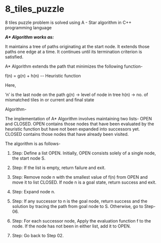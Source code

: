 # 8_tiles_puzzle
8 tiles puzzle problem is solved using A - Star algorithm in C++ programming language

***A\* Algorithm works as:***

It maintains a tree of paths originating at the start node.
It extends those paths one edge at a time.
It continues until its termination criterion is satisfied.
 

A* Algorithm extends the path that minimizes the following function-

f(n) = g(n) + h(n)     -- Heuristic function

 

Here,

‘n’ is the last node on the path
g(n) -> level of node in tree
h(n) -> no. of mismatched tiles in  or current and final state
 

Algorithm-
 

The implementation of A* Algorithm involves maintaining two lists- OPEN and CLOSED.
OPEN contains those nodes that have been evaluated by the heuristic function but have not been expanded into successors yet.
CLOSED contains those nodes that have already been visited.
 

The algorithm is as follows-

 

1. Step:
Define a list OPEN.
Initially, OPEN consists solely of a single node, the start node S.
 

2. Step:
If the list is empty, return failure and exit.

 

3. Step:
Remove node n with the smallest value of f(n) from OPEN and move it to list CLOSED.
If node n is a goal state, return success and exit.
 

4. Step:
Expand node n.

 

5. Step:
If any successor to n is the goal node, return success and the solution by tracing the path from goal node to S.
Otherwise, go to Step-06.
 

6. Step:
For each successor node,
Apply the evaluation function f to the node.
If the node has not been in either list, add it to OPEN.
 

7. Step:
Go back to Step 02.
